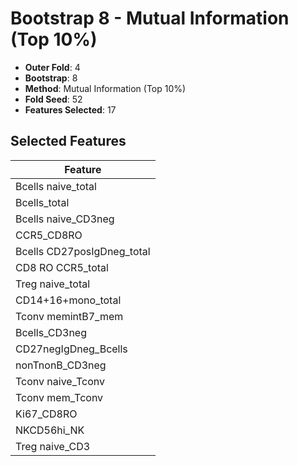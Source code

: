 # Bootstrap 8 - Mutual Information (Top 10%)

- **Outer Fold**: 4
- **Bootstrap**: 8
- **Method**: Mutual Information (Top 10%)
- **Fold Seed**: 52
- **Features Selected**: 17

## Selected Features

| Feature |
|---------|
| Bcells naive_total |
| Bcells_total |
| Bcells naive_CD3neg |
| CCR5_CD8RO |
| Bcells CD27posIgDneg_total |
| CD8 RO CCR5_total |
| Treg naive_total |
| CD14+16+mono_total |
| Tconv memintB7_mem |
| Bcells_CD3neg |
| CD27negIgDneg_Bcells |
| nonTnonB_CD3neg |
| Tconv naive_Tconv |
| Tconv mem_Tconv |
| Ki67_CD8RO |
| NKCD56hi_NK |
| Treg naive_CD3 |
